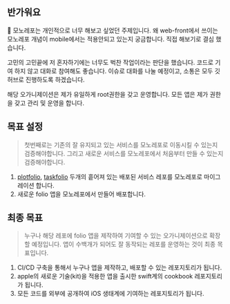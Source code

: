 ## 반가워요
👋 모노레포는 개인적으로 너무 해보고 싶었던 주제입니다. 왜 web-front에서 쓰이는 모노레포 개념이 mobile에서는 적용안되고 있는지 궁금합니다. 직접 해보기로 결심 했습니다.

고민의 고민끝에 저 혼자하기에는 너무도 벅찬 작업이라는 판단을 했습니다. 코드로 기여 하지 않고 대화로 참여해도 좋습니다. 이슈로 대화를 나눌 예정이고, 소통은 모두 깃허브로 진행하도록 하겠습니다. 

해당 오가니제이션은 제가 유일하게 root권한을 갖고 운영합니다. 모든 앱은 제가 권한을 갖고 관리 및 운영을 합니다.

## 목표 설정
> 첫번째로는 기존의 잘 유지되고 있는 서비스를 모노레포로 이동시킬 수 있는지 검증해야합니다. 그리고 새로운 서비스를 모노레포에서 처음부터 만들 수 있는지 검증해야합니다.

1. [plotfolio](https://github.com/SeoBukMyeonOk/swift-plotfolio), [taskfolio](https://github.com/SW-Maestro-OSS/swift-taskfolio) 두개의 흩어져 있는 배포된 서비스 레포를 모노레포로 마이그레이션 합니다.
1. 새로운 folio 앱을 모노레포에서 만들어 배포합니다.

## 최종 목표
> 누구나 해당 레포에 folio 앱을 제작하여 기여할 수 있는 오가니제이션으로 확장할 예정입니다. 앱이 수백개가 되어도 잘 동작되는 레포를 운영하는 것이 최종 목표입니다.

1. CI/CD 구축을 통해서 누구나 앱을 제작하고, 배포할 수 있는 레포지토리가 됩니다.
2. apple의 새로운 기술(kit)을 적용한 앱을 출시한 swift계의 cookbook 레포지토리가 됩니다.
3. 모든 코드를 외부에 공개하여 iOS 생태계에 기여하는 레포지토리가 됩니다.
